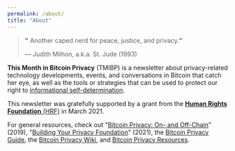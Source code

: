 ```yaml
---
permalink: /about/
title: "About"
---
```


> **"** Another caped nerd for peace, justice, and privacy.**"**
>
> — Judith Milhon, a.k.a. St. Jude (1993)

**This Month in Bitcoin Privacy** (TMIBP) is a newsletter about privacy-related technology developments, events, and conversations in Bitcoin that catch her eye, as well as the tools or strategies that can be used to protect our right to [informational self-determination](https://en.wikipedia.org/wiki/Informational_self-determination).

This newsletter was gratefully supported by a grant from the [**Human Rights Foundation** (HRF)](https://bitcoinmagazine.com/technical/human-rights-foundation-announces-70000-in-bitcoin-development-grants) in March 2021.

For general resources, check out "[Bitcoin Privacy: On- and Off-Chain](https://einzelgaengerinmotte.files.wordpress.com/2019/09/slides-final-2.pdf)" (2019), "[Building Your Privacy Foundation](https://einzelgaengerinmotte.files.wordpress.com/2021/01/building-your-privacy-foundation.pdf)" (2021), the [Bitcoin Privacy Guide](https://bitcoinprivacy.guide/), the [Bitcoin Privacy Wiki](https://en.bitcoin.it/wiki/Privacy), and [Bitcoin Privacy Resources](https://www.lopp.net/bitcoin-information/privacy.html).
